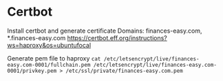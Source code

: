 # Certbot

Install certbot and generate certificate
Domains: finances-easy.com, *.finances-easy.com
https://certbot.eff.org/instructions?ws=haproxy&os=ubuntufocal


Generate pem file to haproxy
`cat /etc/letsencrypt/live/finances-easy.com-0001/fullchain.pem /etc/letsencrypt/live/finances-easy.com-0001/privkey.pem > /etc/ssl/private/finances-easy.com.pem`

